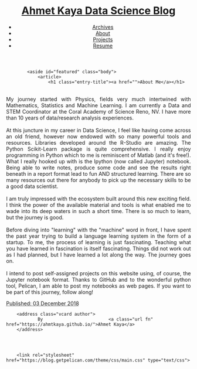 </a>
        <header id="banner" class="body">
                <h1><a href="https://ahmtkaya.github.io/">Ahmet Kaya  <strong>Data Science Blog</strong></a></h1>
                <nav><ul>
                    <li><a href="/archives.html">Archives</a></li>
                    <li><a href="/aboutme.html">About</a></li>
                    <li><a href="/projects.html">Projects</a></li>
                    <li><a href="/Resume.html">Resume</a></li>
                </ul></nav>
        </header><!-- /#banner -->

            <aside id="featured" class="body">
                <article>
                    <h1 class="entry-title"><a href="">About Me</a></h1>


<p style="text-align: justify;"><br />
My journey started with Physics, fields very much intertwined with Mathematics, Statistics and Machine Learning. I am currently a Data and STEM Coordinator at the Coral Academy of Science Reno, NV. I have more than 10 years of data/research analysis experiences.<br /><br />At this juncture in my career in Data Science, I feel like having come across an old friend, however now endowed with so many powerful tools and resources. Libraries developed around the R-Studio are amazing. The Python Scikit-Learn package is quite comprehensive. I really enjoy programming in Python which to me is reminiscent of Matlab (and it's free!). What I really hooked up with is the Ipython (now called Jupyter) notebook. Being able to write notes, produce some code and see the results right beneath in a report format lead to fun AND structured learning. There are so many resources out there for anybody to pick up the necessary skills to be a good data scientist.<br /><br />I am truly impressed with the ecosystem built around this new exciting field. I think the power of the available material and tools is what enabled me to wade into its deep waters in such a short time. There is so much to learn, but the journey is good.<br /><br />Before diving into "learning" with the "machine" word in front, I have spent the past year trying to build a language learning system in the form of a startup. To me, the process of learning is just fascinating. Teaching what you have learned in fascination is itself fascinating. Things did not work out as I had planned, but I have learned a lot along the way. The journey goes on.<br /><br />I intend to post self-assigned projects on this website using, of course, the Jupyter notebook format. Thanks to GitHub and to the wonderful python tool, Pelican, I am able to post my notebooks as web pages. If you want to be part of this journey, follow along!</p>



<footer class="post-info">
        <abbr class="published" title="2018-01-03T23:50:00-08:00">
                Published: 03 December 2018
        </abbr>

        <address class="vcard author">
                By                         <a class="url fn" href="https://ahmtkaya.github.io/">Ahmet Kaya</a>
        </address>



        
        <link rel="stylesheet" href="https://blog.getpelican.com/theme/css/main.css" type="text/css">
        
        
